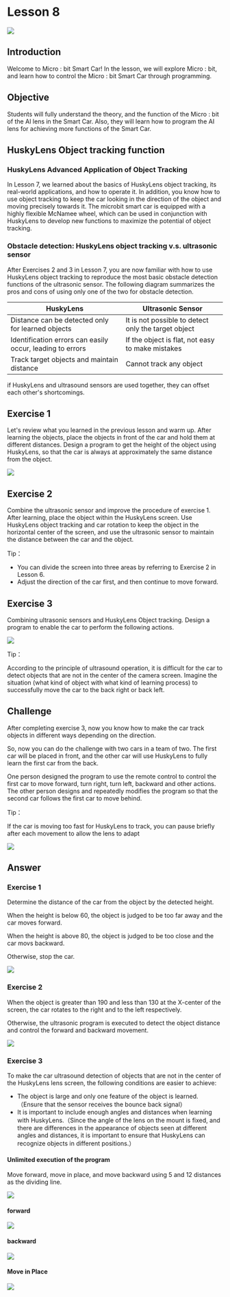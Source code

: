 # Lesson 8
![](pic/8/8_1.png)

## Introduction
<P>
Welcome to Micro : bit Smart Car! In the lesson, we will explore Micro : bit, and learn how to control the Micro : bit Smart Car through programming.
<P>

## Objective
<P>
Students will fully understand the theory, and the function of the Micro : bit of the AI lens in the Smart Car. Also, they will learn how to program the AI lens for achieving more functions of the Smart Car.
<P>

## HuskyLens Object tracking function
### HuskyLens Advanced Application of Object Tracking
<P>
In Lesson 7, we learned about the basics of HuskyLens object tracking, its real-world applications, and how to operate it. In addition, you know how to use object tracking to keep the car looking in the direction of the object and moving precisely towards it. The microbit smart car is equipped with a highly flexible McNamee wheel, which can be used in conjunction with HuskyLens to develop new functions to maximize the potential of object tracking.
<P>

### Obstacle detection: HuskyLens object tracking v.s. ultrasonic sensor
<P>
After Exercises 2 and 3 in Lesson 7, you are now familiar with how to use HuskyLens object tracking to reproduce the most basic obstacle detection functions of the ultrasonic sensor. The following diagram summarizes the pros and cons of using only one of the two for obstacle detection.
<P>

HuskyLens|Ultrasonic Sensor
---|---
Distance can be detected only for learned objects|It is not possible to detect only the target object
Identification errors can easily occur, leading to errors|If the object is flat, not easy to make mistakes
Track target objects and maintain distance|Cannot track any object

<P>
if HuskyLens and ultrasound sensors are used together, they can offset each other's shortcomings.
<P>

## Exercise 1
<P>
Let's review what you learned in the previous lesson and warm up. After learning the objects, place the objects in front of the car and hold them at different distances. Design a program to get the height of the object using HuskyLens, so that the car is always at approximately the same distance from the object.
<P>

![](pic/8/8_2.png)

## Exercise 2
<P>
Combine the ultrasonic sensor and improve the procedure of exercise 1. After learning, place the object within the HuskyLens screen. Use HuskyLens object tracking and car rotation to keep the object in the horizontal center of the screen, and use the ultrasonic sensor to maintain the distance between the car and the object.
<P>	 
<P>
Tip：
<P>

+ You can divide the screen into three areas by referring to Exercise 2 in Lesson 6.
+ Adjust the direction of the car first, and then continue to move forward.

## Exercise 3
<P>
Combining ultrasonic sensors and HuskyLens Object tracking. Design a program to enable the car to perform the following actions.
<P>

![](pic/8/8_3.png)
<P>
Tip：
<P>
<P>
According to the principle of ultrasound operation, it is difficult for the car to detect objects that are not in the center of the camera screen. Imagine the situation (what kind of object with what kind of learning process) to successfully move the car to the back right or back left. 
<P>

## Challenge
<P> 
After completing exercise 3, now you know how to make the car track objects in different ways depending on the direction.
<P>
<P>
So, now you can do the challenge with two cars in a team of two. The first car will be placed in front, and the other car will use HuskyLens to fully learn the first car from the back.
<P>
<P>
One person designed the program to use the remote control to control the first car to move forward, turn right, turn left, backward and other actions. The other person designs and repeatedly modifies the program so that the second car follows the first car to move behind.
<P>
<P>
Tip：
<P>
<P>
If the car is moving too fast for HuskyLens to track, you can pause briefly after each movement to allow the lens to adapt
<P>

![](pic/8/8_4.png)

## Answer
### Exercise 1	
<P>
Determine the distance of the car from the object by the detected height.
<P>
<P>
When the height is below 60, the object is judged to be too far away and the car moves forward.
<P>
<P>
When the height is above 80, the object is judged to be too close and the car movs backward.
<P>
<P>
Otherwise, stop the car.
<P>

![](pic/8/8_5.png)

### Exercise 2
<P>
When the object is greater than 190 and less than 130 at the X-center of the screen, the car rotates to the right and to the left respectively.
<P>
<P>
Otherwise, the ultrasonic program is executed to detect the object distance and control the forward and backward movement.
<P>

![](pic/8/8_6_1.png)


### Exercise 3
<P>
To make the car ultrasound detection of objects that are not in the center of the HuskyLens lens screen, the following conditions are easier to achieve:
<P>

+ The object is large and only one feature of the object is learned.（Ensure that the sensor receives the bounce back signal）
+ It is important to include enough angles and distances when learning with HuskyLens.（Since the angle of the lens on the mount is fixed, and there are differences in the appearance of objects seen at different angles and distances, it is important to ensure that HuskyLens can recognize objects in different positions.）

#### Unlimited execution of the program
<P>
Move forward, move in place, and move backward using 5 and 12 distances as the dividing line.
<P>

![](pic/8/8_8.png)

#### forward
![](pic/8/8_9.png)

#### backward
![](pic/8/8_10.png)

#### Move in Place
![](pic/8/8_11.png)

